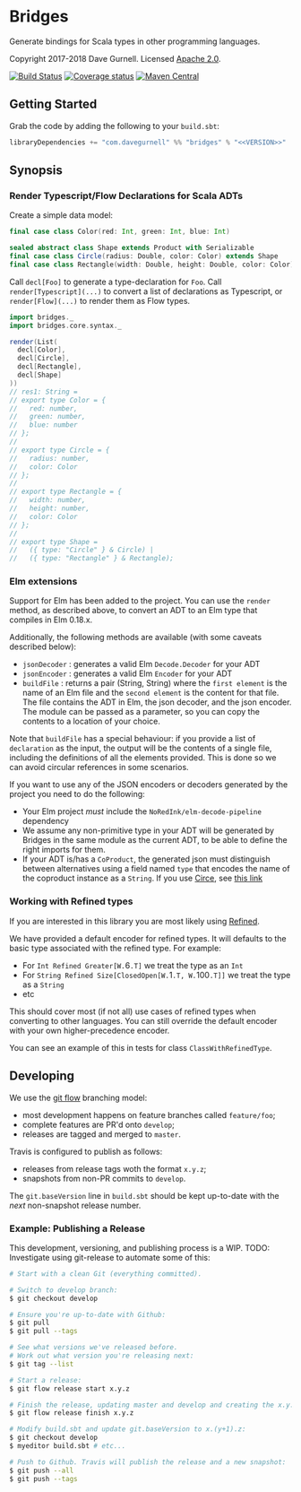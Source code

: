 # Bridges

Generate bindings for Scala types in other programming languages.

Copyright 2017-2018 Dave Gurnell. Licensed [Apache 2.0][license].

[![Build Status](https://travis-ci.org/davegurnell/bridges.svg?branch=develop)](https://travis-ci.org/davegurnell/bridges)
[![Coverage status](https://img.shields.io/codecov/c/github/davegurnell/bridges/develop.svg)](https://codecov.io/github/davegurnell/bridges)
[![Maven Central](https://maven-badges.herokuapp.com/maven-central/com.davegurnell/bridges_2.12/badge.svg)](https://maven-badges.herokuapp.com/maven-central/com.davegurnell/bridges_2.12)

## Getting Started

Grab the code by adding the following to your `build.sbt`:

~~~scala
libraryDependencies += "com.davegurnell" %% "bridges" % "<<VERSION>>"
~~~

## Synopsis

### Render Typescript/Flow Declarations for Scala ADTs

Create a simple data model:

~~~scala
final case class Color(red: Int, green: Int, blue: Int)

sealed abstract class Shape extends Product with Serializable
final case class Circle(radius: Double, color: Color) extends Shape
final case class Rectangle(width: Double, height: Double, color: Color) extends Shape

~~~

Call `decl[Foo]` to generate a type-declaration for `Foo`.
Call `render[Typescript](...)` to convert a list of declarations as Typescript,
or `render[Flow](...)` to render them as Flow types.

~~~scala
import bridges._
import bridges.core.syntax._

render(List(
  decl[Color],
  decl[Circle],
  decl[Rectangle],
  decl[Shape]
))
// res1: String =
// export type Color = {
//   red: number,
//   green: number,
//   blue: number
// };
//
// export type Circle = {
//   radius: number,
//   color: Color
// };
//
// export type Rectangle = {
//   width: number,
//   height: number,
//   color: Color
// };
//
// export type Shape =
//   ({ type: "Circle" } & Circle) |
//   ({ type: "Rectangle" } & Rectangle);

~~~

### Elm extensions

Support for Elm has been added to the project.
You can use the `render` method, as described above,
to convert an ADT to an Elm type that compiles in Elm 0.18.x.

Additionally, the following methods are available
(with some caveats described below):

- `jsonDecoder` : generates a valid Elm `Decode.Decoder` for your ADT
- `jsonEncoder` : generates a valid Elm `Encoder` for your ADT
- `buildFile` : returns a pair (String, String)
  where the `first element` is the name of an Elm file
  and the `second element` is the content for that file.
  The file contains the ADT in Elm, the json decoder, and the json encoder.
  The module can be passed as a parameter,
  so you can copy the contents to a location of your choice.

Note that `buildFile` has a special behaviour:
if you provide a list of `declaration` as the input,
the output will be the contents of a single file,
including the definitions of all the elements provided.
This is done so we can avoid circular references in some scenarios.

If you want to use any of the JSON encoders or decoders generated by the project
you need to do the following:

* Your Elm project *must* include the `NoRedInk/elm-decode-pipeline` dependency
* We assume any non-primitive type in your ADT will be
  generated by Bridges in the same module as the current ADT,
  to be able to define the right imports for them.
* If your ADT is/has a `CoProduct`,
  the generated json must distinguish between alternatives
  using a field named `type` that encodes
  the name of the coproduct instance as a `String`.
  If you use [Circe](https://circe.github.io/circe/),
  see [this link](https://github.com/circe/circe/pull/429)

### Working with Refined types

If you are interested in this library
you are most likely using [Refined](https://github.com/fthomas/refined).

We have provided a default encoder for refined types. It will defaults
to the basic type associated with the refined type. For example:

* For `Int Refined Greater[W.`6`.T]` we treat the type as an `Int`
* For `String Refined Size[ClosedOpen[W.`1`.T, W.`100`.T]]` we treat the type as a `String`
* etc

This should cover most (if not all) use cases of refined types when converting to other languages.
You can still override the default encoder with your own higher-precedence encoder.

You can see an example of this in tests for class `ClassWithRefinedType`.


## Developing

We use the [git flow](https://github.com/nvie/gitflow) branching model:

- most development happens on feature branches called `feature/foo`;
- complete features are PR'd onto `develop`;
- releases are tagged and merged to `master`.

Travis is configured to publish as follows:

- releases from release tags woth the format `x.y.z`;
- snapshots from non-PR commits to `develop`.

The `git.baseVersion` line in `build.sbt` should be
kept up-to-date with the *next* non-snapshot release number.

### Example: Publishing a Release

This development, versioning, and publishing process is a WIP.
TODO: Investigate using git-release to automate some of this:

~~~bash
# Start with a clean Git (everything committed).

# Switch to develop branch:
$ git checkout develop

# Ensure you're up-to-date with Github:
$ git pull
$ git pull --tags

# See what versions we've released before.
# Work out what version you're releasing next:
$ git tag --list

# Start a release:
$ git flow release start x.y.z

# Finish the release, updating master and develop and creating the x.y.z tag:
$ git flow release finish x.y.z

# Modify build.sbt and update git.baseVersion to x.(y+1).z:
$ git checkout develop
$ myeditor build.sbt # etc...

# Push to Github. Travis will publish the release and a new snapshot:
$ git push --all
$ git push --tags
~~~

[license]: http://www.apache.org/licenses/LICENSE-2.0
